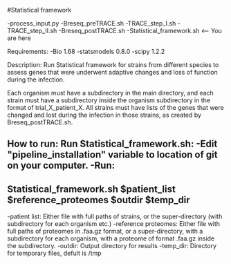 #Statistical framework

-process_input.py
-Breseq_preTRACE.sh
-TRACE_step_I.sh
-TRACE_step_II.sh
-Breseq_postTRACE.sh
-Statistical_framework.sh <-- You are here

Requirements:
-Bio 1.68
-statsmodels 0.8.0
-scipy 1.2.2

Description:
Run Statistical framework for strains from different species to assess genes that were underwent adaptive changes
and loss of function during the infection.

Each organism must have a subdirectory in the main directory, and each strain must have a subdirectory inside the
organism subdirectory in the format of trial_X_patient_X.
All strains must have lists of the genes that were changed and lost during the infection in those
strains, as created by Breseq_postTRACE.sh.

How to run:
Run Statistical_framework.sh:
-Edit "pipeline_installation" variable to location of git on your computer.
-Run:
--------------------------------------------------------------------------------
Statistical_framework.sh $patient_list $reference_proteomes $outdir $temp_dir
--------------------------------------------------------------------------------
-patient list: Either file with full paths of strains, or the super-directory (with subdirectory for each organism etc.)
-reference proteomes: Either file with full paths of proteomes in .faa.gz format, or a super-directory, with a subdirectory for each organism, with a proteome of format .faa.gz inside the subdirectory.
-outdir: Output directory for results
-temp_dir: Directory for temporary files, defult is /tmp
